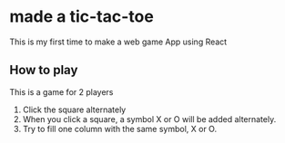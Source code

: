 # made a tic-tac-toe

This is my first time to make a web game App using React

## How to play
This is a game for 2 players
1. Click the square alternately
2. When you click a square, a symbol X or O will be added alternately.
3. Try to fill one column with the same symbol, X or O.

